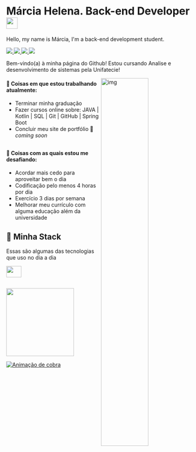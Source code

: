 <h1>Márcia Helena. Back-end Developer <img src="https://media.giphy.com/media/hvRJCLFzcasrR4ia7z/giphy.gif" width="30px"></h1>
<p>Hello, my name is Márcia, I'm a back-end development student.</p>

<a href="https://www.linkedin.com/in/marciahelenalima/" target="_blank">
  <img src="https://img.shields.io/badge/marciaHelena-blue?logo=linkedin&style=flat">
</a>
<a href="https://www.instagram.com/marciahelena.lima/" target="_blank">
  <img src="https://img.shields.io/badge/marciaHelena-blue?color=CB2770&logo=instagram&logoColor=fff&style=flat">
</a>
<a href="https://open.spotify.com/user/31inmf24warzsoyrn5gwbalnxnxi?si=76316960fdf746ba" target="_blank">
  <img src="https://img.shields.io/badge/marciaHelena-blue?color=1CCC5B&logo=spotify&logoColor=fff&style=flat">
</a>
<a href="mailto:marciahelenalimac@gmail.com" target="_blank">
  <img src="https://img.shields.io/badge/marciaHelena-blue?color=E02E23&logo=gmail&logoColor=fff&style=flat">
</a>

Bem-vindo(a) à minha página do Github! Estou cursando Analise e desenvolvimento de sistemas pela Unifatecie! 

<img align="right" alt="img" src="https://user-images.githubusercontent.com/112713600/210675660-7b8b93ab-6b61-4001-b176-1c76fef6406a.png" width="50%" height="auto" />


#### 🧠 Coisas em que estou trabalhando atualmente:
- Terminar minha graduação
- Fazer cursos online sobre:
JAVA | Kotlin | SQL | Git | GitHub | Spring Boot
- Concluir meu site de portfólio 🚀 *coming soon*
##

#### 🌱 Coisas com as quais estou me desafiando:
- Acordar mais cedo para aproveitar bem o dia
- Codificação pelo menos 4 horas por dia
- Exercício 3 dias por semana
- Melhorar meu currículo com alguma educação além da universidade
##

## 🧠 Minha Stack
 Essas são algumas das tecnologias que uso no dia a dia
 <div style="display: flex"><br>
  <img height="30" width="40" src="https://cdn.jsdelivr.net/gh/devicons/devicon/icons/java/java-original.svg">

</div>

##
<div style="display: flex; gap: 10px">
  <a href="https://www.linkedin.com/in/marciahelenalima/">
  <img height="180em" src="https://github-readme-stats.vercel.app/api?username=MARCIAHELENALIMA&show_icons=true&theme=jolly&include_all_commits=true&count_private=true"/>
</div>
  
![ Animação de cobra ](https://user-images.githubusercontent.com/112713600/210834429-99258731-0f98-46ea-b0cc-ccf38a664124.svg)
